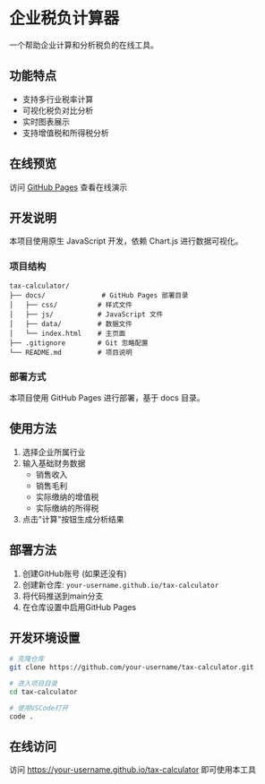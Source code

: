 # 企业税负计算器

一个帮助企业计算和分析税负的在线工具。

## 功能特点

- 支持多行业税率计算
- 可视化税负对比分析
- 实时图表展示
- 支持增值税和所得税分析

## 在线预览

访问 [GitHub Pages](https://[your-username].github.io/tax-calculator/) 查看在线演示

## 开发说明

本项目使用原生 JavaScript 开发，依赖 Chart.js 进行数据可视化。

### 项目结构

```
tax-calculator/
├── docs/              # GitHub Pages 部署目录
│   ├── css/          # 样式文件
│   ├── js/           # JavaScript 文件
│   ├── data/         # 数据文件
│   └── index.html    # 主页面
├── .gitignore        # Git 忽略配置
└── README.md         # 项目说明
```

### 部署方式

本项目使用 GitHub Pages 进行部署，基于 docs 目录。

## 使用方法

1. 选择企业所属行业
2. 输入基础财务数据
   - 销售收入
   - 销售毛利
   - 实际缴纳的增值税
   - 实际缴纳的所得税
3. 点击"计算"按钮生成分析结果

## 部署方法

1. 创建GitHub账号 (如果还没有)
2. 创建新仓库: `your-username.github.io/tax-calculator`
3. 将代码推送到main分支
4. 在仓库设置中启用GitHub Pages

## 开发环境设置

```bash
# 克隆仓库
git clone https://github.com/your-username/tax-calculator.git

# 进入项目目录
cd tax-calculator

# 使用VSCode打开
code .
```

## 在线访问

访问 https://your-username.github.io/tax-calculator 即可使用本工具